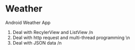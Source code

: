 # Weather
Android Weather App
1. Deal with RecylerView and ListView /n
2. Deal with http request and multi-thread programming \n
3. Deal with JSON data /n
